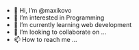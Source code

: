 - 👋 Hi, I’m @maxikovo
- 👀 I’m interested in Programming
- 🌱 I’m currently learning web development
- 💞️ I’m looking to collaborate on ...
- 📫 How to reach me ...

<!---
maxikovo/maxikovo is a ✨ special ✨ repository because its `README.md` (this file) appears on your GitHub profile.
You can click the Preview link to take a look at your changes.
--->
